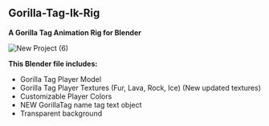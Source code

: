 Gorilla-Tag-Ik-Rig
----------------------------------------

__A Gorilla Tag Animation Rig for Blender__

![New Project (6)](https://github.com/user-attachments/assets/7fef4430-be17-477f-bf85-69ec7ba2887e) 

__This Blender file includes:__

* Gorilla Tag Player Model
* Gorilla Tag Player Textures (Fur, Lava, Rock, Ice) (New updated textures)
* Customizable Player Colors
* NEW GorillaTag name tag text object
* Transparent background
